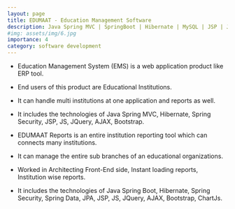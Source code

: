 ```yaml
---
layout: page
title: EDUMAAT - Education Management Software
description: Java Spring MVC | SpringBoot | Hibernate | MySQL | JSP | JD Software
#img: assets/img/6.jpg
importance: 4
category: software development
---
```


* Education Management System (EMS) is a web application product like ERP tool.
* End users of this product are Educational Institutions.
* It can handle multi institutions at one application and reports as well.
* It includes the technologies of Java Spring MVC, Hibernate, Spring Security, JSP, JS, JQuery, AJAX, Bootstrap.

* EDUMAAT Reports is an entire institution reporting tool which can connects many institutions.
* It can manage the entire sub branches of an educational organizations.
* Worked in Architecting Front-End side, Instant loading reports, Institution wise reports.
* It includes the technologies of Java Spring Boot, Hibernate, Spring Security, Spring Data, JPA, JSP, JS, JQuery, AJAX, Bootstrap, ChartJs.
